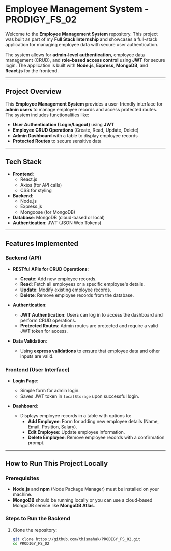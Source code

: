 # **Employee Management System - PRODIGY_FS_02**

Welcome to the **Employee Management System** repository. This project was built as part of my **Full Stack Internship** and showcases a full-stack application for managing employee data with secure user authentication.

The system allows for **admin-level authentication**, employee data management (CRUD), and **role-based access control** using **JWT** for secure login. The application is built with **Node.js**, **Express**, **MongoDB**, and **React.js** for the frontend.

---

## **Project Overview**

This **Employee Management System** provides a user-friendly interface for **admin users** to manage employee records and access protected routes. The system includes functionalities like:

- **User Authentication (Login/Logout)** using **JWT**
- **Employee CRUD Operations** (Create, Read, Update, Delete)
- **Admin Dashboard** with a table to display employee records
- **Protected Routes** to secure sensitive data

---

## **Tech Stack**

- **Frontend**: 
  - React.js
  - Axios (for API calls)
  - CSS for styling
- **Backend**: 
  - Node.js
  - Express.js
  - Mongoose (for MongoDB)
- **Database**: MongoDB (cloud-based or local)
- **Authentication**: JWT (JSON Web Tokens)

---

## **Features Implemented**

### **Backend (API)**

- **RESTful APIs for CRUD Operations**:
  - **Create**: Add new employee records.
  - **Read**: Fetch all employees or a specific employee's details.
  - **Update**: Modify existing employee records.
  - **Delete**: Remove employee records from the database.

- **Authentication**:
  - **JWT Authentication**: Users can log in to access the dashboard and perform CRUD operations.
  - **Protected Routes**: Admin routes are protected and require a valid JWT token for access.

- **Data Validation**:
  - Using **express validations** to ensure that employee data and other inputs are valid.

### **Frontend (User Interface)**

- **Login Page**:
  - Simple form for admin login.
  - Saves JWT token in `localStorage` upon successful login.

- **Dashboard**:
  - Displays employee records in a table with options to:
    - **Add Employee**: Form for adding new employee details (Name, Email, Position, Salary).
    - **Edit Employee**: Update employee information.
    - **Delete Employee**: Remove employee records with a confirmation prompt.

---

## **How to Run This Project Locally**

### **Prerequisites**

- **Node.js** and **npm** (Node Package Manager) must be installed on your machine.
- **MongoDB** should be running locally or you can use a cloud-based MongoDB service like **MongoDB Atlas**.

### **Steps to Run the Backend**

1. Clone the repository:
   ```bash
   git clone https://github.com/thismahak/PRODIGY_FS_02.git
   cd PRODIGY_FS_02
